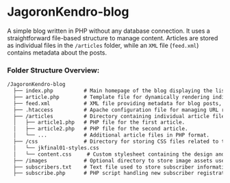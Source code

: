 # JagoronKendro-blog

A simple blog written in PHP without any database connection. It uses a straightforward file-based structure to manage content. Articles are stored as individual files in the `/articles` folder, while an `XML` file (`feed.xml`) contains metadata about the posts.



### Folder Structure Overview:


```markdown
/JagoronKendro-blog
  ├── index.php          # Main homepage of the blog displaying the list of articles.
  ├── article.php        # Template file for dynamically rendering individual articles.
  ├── feed.xml           # XML file providing metadata for blog posts, typically used for RSS or Atom feeds.
  ├── .htaccess          # Apache configuration file for managing URL rewriting, redirects, and access control.
  ├── /articles          # Directory containing individual article files in PHP format.
  │   ├── article1.php   # PHP file for the first article.
  │   ├── article2.php   # PHP file for the second article.
  │   └── ...            # Additional article files in PHP format.
  ├── /css               # Directory for storing CSS files related to the website's styling.
  │   └── jkfinal01-styles.css
  │   └── content.css     # Custom stylesheet containing the design and layout for the blog.
  ├── /images            # Optional directory to store image assets used throughout the blog.
  ├── subscribers.txt    # Text file used to store subscriber information, likely email addresses.
  ├── subscribe.php      # PHP script handling new subscriber registrations or form submissions.

```
